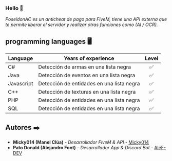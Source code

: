 ### Hello 👋

_PoseidonAC es un anticheat de pago para FiveM, tiene una API externa que te permite liberar el servidor y realizar otras funciones como (AI / OCR)._

## programming languages 🖥️

| Language | Years of experience | Level |
| ------------- | ------------- | :---: |
| C# | Detección de armas en una lista negra | ✅ |
| Java | Detección de eventos en una lista negra | ✅ |
| Javascript | Detección de entidades en una lista negra | ✅ |
| C++ | Detección de texturas en una lista negra | ✅ |
| PHP | Detección de entidades en una lista negra | ✅ |
| SQL | Detección de entidades en una lista negra | ✅ |

## Autores ✒️

* **Micky014 (Manel Clúa)** - *Desarrollador FiveM & API* - [Micky014](https://github.com/Micky014)
* **Pato Donald (Alejandro Font)** - *Desarrollador App & Discord Bot* - [AleF-DEV](https://github.com/AleF-DEV)

